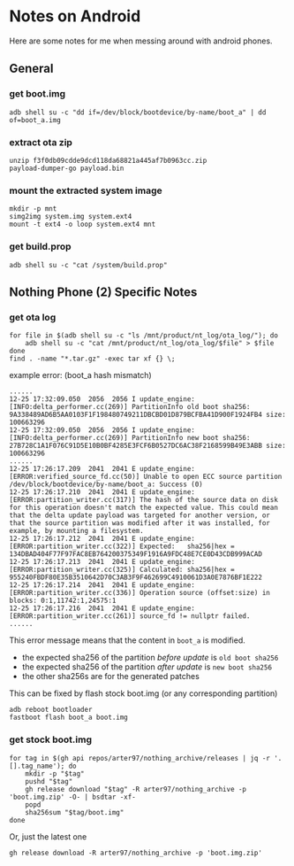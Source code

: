 # Notes on Android

Here are some notes for me when messing around with android phones.

## General

### get boot.img
```shell
adb shell su -c "dd if=/dev/block/bootdevice/by-name/boot_a" | dd of=boot_a.img
```

### extract ota zip
```shell
unzip f3f0db09cdde9dcd118da68821a445af7b0963cc.zip
payload-dumper-go payload.bin
```

### mount the extracted system image
```shell
mkdir -p mnt
simg2img system.img system.ext4
mount -t ext4 -o loop system.ext4 mnt
```

### get build.prop
```shell
adb shell su -c "cat /system/build.prop"
```

## Nothing Phone (2) Specific Notes

### get ota log
```shell
for file in $(adb shell su -c "ls /mnt/product/nt_log/ota_log/"); do
    adb shell su -c "cat /mnt/product/nt_log/ota_log/$file" > $file
done
find . -name "*.tar.gz" -exec tar xf {} \;
```
example error: (boot_a hash mismatch)
```
......
12-25 17:32:09.050  2056  2056 I update_engine: [INFO:delta_performer.cc(269)] PartitionInfo old boot sha256: 9A338489AD6B5AA0103F1F198480749211DBCBD01D879BCFBA41D900F1924FB4 size: 100663296
12-25 17:32:09.050  2056  2056 I update_engine: [INFO:delta_performer.cc(269)] PartitionInfo new boot sha256: 27B728C1A1F076C91D5E10B0BF4285E3FCF6B0527DC6AC38F2168599B49E3ABB size: 100663296
......
12-25 17:26:17.209  2041  2041 E update_engine: [ERROR:verified_source_fd.cc(50)] Unable to open ECC source partition /dev/block/bootdevice/by-name/boot_a: Success (0)
12-25 17:26:17.210  2041  2041 E update_engine: [ERROR:partition_writer.cc(317)] The hash of the source data on disk for this operation doesn't match the expected value. This could mean that the delta update payload was targeted for another version, or that the source partition was modified after it was installed, for example, by mounting a filesystem.
12-25 17:26:17.212  2041  2041 E update_engine: [ERROR:partition_writer.cc(322)] Expected:   sha256|hex = 134DBAD404F77F97FAC8EB764200375349F1916A9FDC48E7CE0D43CDB999ACAD
12-25 17:26:17.213  2041  2041 E update_engine: [ERROR:partition_writer.cc(325)] Calculated: sha256|hex = 955240FBDF80E35B3510642D70C3AB3F9F462699C4910061D3A0E7876BF1E222
12-25 17:26:17.214  2041  2041 E update_engine: [ERROR:partition_writer.cc(336)] Operation source (offset:size) in blocks: 0:1,11742:1,24575:1
12-25 17:26:17.216  2041  2041 E update_engine: [ERROR:partition_writer.cc(261)] source_fd != nullptr failed.
......
```
This error message means that the content in `boot_a` is modified.
* the expected sha256 of the partition *before update* is `old boot sha256`
* the expected sha256 of the partition *after update* is `new boot sha256`
* the other sha256s are for the generated patches

This can be fixed by flash stock boot.img (or any corresponding partition)
```shell
adb reboot bootloader
fastboot flash boot_a boot.img
```

### get stock boot.img

```shell
for tag in $(gh api repos/arter97/nothing_archive/releases | jq -r '.[].tag_name'); do
    mkdir -p "$tag"
    pushd "$tag"
    gh release download "$tag" -R arter97/nothing_archive -p 'boot.img.zip' -O- | bsdtar -xf-
    popd
    sha256sum "$tag/boot.img"
done
```
Or, just the latest one
```shell
gh release download -R arter97/nothing_archive -p 'boot.img.zip'
```
